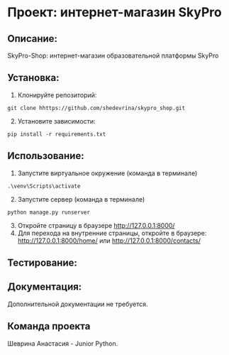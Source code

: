 # Проект: интернет-магазин SkyPro

## Описание: 
SkyPro-Shop: интернет-магазин образовательной платформы SkyPro

## Установка:
1. Клонируйте репозиторий: 
```
git clone hhttps://github.com/shedevrina/skypro_shop.git
```
2. Установите зависимости:
```
pip install -r requirements.txt
```

## Использование:
1. Запустите виртуальное окружение (команда в терминале)
```
.\venv\Scripts\activate
```
2. Запустите сервер (команда в терминале)
```
python manage.py runserver
```
3. Откройте страницу в браузере http://127.0.0.1:8000/
4. Для перехода на внутренние страницы, откройте в браузере: http://127.0.0.1:8000/home/ или http://127.0.0.1:8000/contacts/

## Тестирование:

## Документация:
Дополнительной документации не требуется.

## Команда проекта
Шеврина Анастасия - Junior Python.